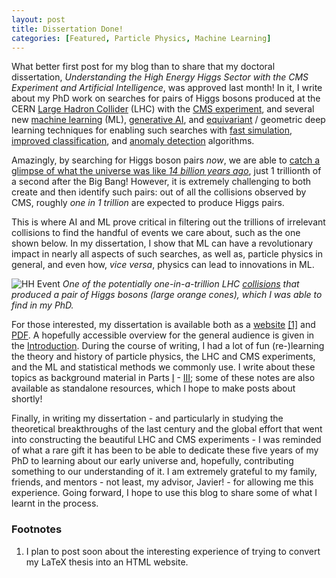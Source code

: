 ```yaml
---
layout: post
title: Dissertation Done!
categories: [Featured, Particle Physics, Machine Learning]
---
```


What better first post for my blog than to share that my doctoral dissertation, *Understanding the High Energy Higgs Sector with the CMS Experiment and Artificial Intelligence*, was approved last month!
In it, I write about my PhD work on searches for pairs of Higgs bosons produced at the CERN [Large Hadron Collider](https://rkansal47.github.io/dissertation/TheCERNLargeHadronCollider.html) (LHC) with the [CMS experiment](https://rkansal47.github.io/dissertation/Overview.html), and several new [machine learning](https://rkansal47.github.io/dissertation/Introduction1.html) (ML), [generative AI](https://rkansal47.github.io/dissertation/Autoencodersandgenerativemodels.html), and [equivariant](https://rkansal47.github.io/dissertation/Equivariantneuralnetworks.html) / geometric deep learning techniques for enabling such searches with [fast simulation]((https://rkansal47.github.io/dissertation/AcceleratingSimulationswithAI.html)), [improved classification](https://rkansal47.github.io/dissertation/BoostedHiggsidentification.html), and [anomaly detection](https://rkansal47.github.io/dissertation/Introduction3.html) algorithms.

Amazingly, by searching for Higgs boson pairs *now*, we are able to [catch a glimpse of what the universe was like *14 billion years ago*]((https://rkansal47.github.io/dissertation/TheHiggssector.html#higgs-pair-production-in-the-sm)), just 1 trillionth of a second after the Big Bang!
However, it is extremely challenging to both create and then identify such pairs: out of all the collisions observed by CMS, roughly *one in 1 trillion* are expected to produce Higgs pairs.

This is where AI and ML prove critical in filtering out the trillions of irrelevant collisions to find the handful of events we care about, such as the one shown below.
In my dissertation, I show that ML can have a revolutionary impact in nearly all aspects of such searches, as well as, particle physics in general, and even how, *vice versa*, physics can lead to innovations in ML.

![HH Event](https://rkansal47.github.io/dissertation/figures/01-SM-03-SM/qcd/bbww_event.png)
*One of the potentially one-in-a-trillion LHC [collisions](https://cms3d.web.cern.ch/HIG-23-012/) that produced a pair of Higgs bosons (large orange cones), which I was able to find in my PhD.*

For those interested, my dissertation is available both as a [website](https://rkansal47.github.io/dissertation) [[1]](#footnotes) and [PDF](https://github.com/rkansal47/dissertation/blob/gh-pages/dissertation.pdf?raw=true).
A hopefully accessible overview for the general audience is given in the [Introduction](https://rkansal47.github.io/dissertation/Introduction.html).
During the course of writing, I had a lot of fun (re-)learning the theory and history of particle physics, the LHC and CMS experiments, and the ML and statistical methods we commonly use.
I write about these topics as background material in Parts [I](https://rkansal47.github.io/dissertation/TheoreticalBackground.html) - [III](https://rkansal47.github.io/dissertation/AIMLandStatisticsBackground.html); some of these notes are also available as standalone resources, which I hope to make posts about shortly!

Finally, in writing my dissertation - and particularly in studying the theoretical breakthroughs of the last century and the global effort that went into constructing the beautiful LHC and CMS experiments - I was reminded of what a rare gift it has been to be able to dedicate these five years of my PhD to learning about our early universe and, hopefully, contributing something to our understanding of it.
I am extremely grateful to my family, friends, and mentors - not least, my advisor, Javier! - for allowing me this experience.
Going forward, I hope to use this blog to share some of what I learnt in the process.





### Footnotes

1. I plan to post soon about the interesting experience of trying to convert my LaTeX thesis into an HTML website.

<!-- 

More technically, we are able to uniquely measure the strength of the Higgs self-coupling, which is directly related to the [metastability of the early universe](https://rkansal47.github.io/dissertation/TheHiggssector.html#higgs-pair-production-in-the-sm).

Moreover, my focus was on *very high energy* Higgs bosons


Such searches, particularly at very high enegies, also allow measurements of the two-Higgs to two-vector-boson (HHVV)  -->